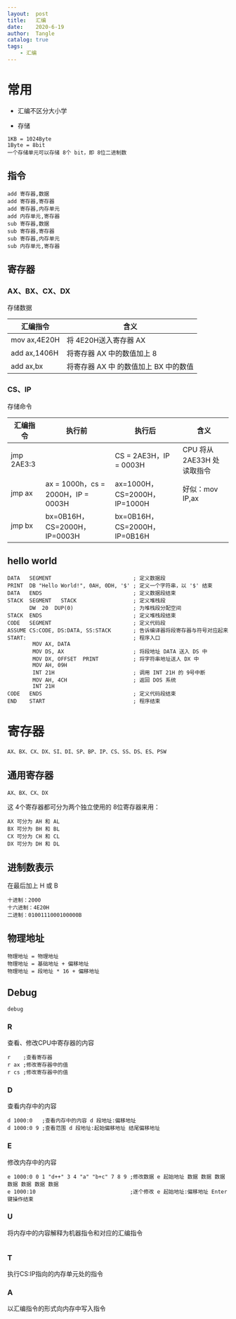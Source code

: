 ```yaml
---
layout:  post
title:   汇编
date:    2020-6-19
author:  Tangle
catalog: true
tags:
    - 汇编
---
```


# 常用

- 汇编不区分大小学

- 存储

```
1KB = 1024Byte
1Byte = 8bit
一个存储单元可以存储 8个 bit，即 8位二进制数
```

## 指令

```
add 寄存器,数据
add 寄存器,寄存器
add 寄存器,内存单元
add 内存单元,寄存器
sub 寄存器,数据
sub 寄存器,寄存器
sub 寄存器,内存单元
sub 内存单元,寄存器
```

## 寄存器

### AX、BX、CX、DX

存储数据

| 汇编指令     | 含义                                  |
| ------------ | ------------------------------------- |
| mov ax,4E20H | 将 4E20H送入寄存器 AX                 |
| add ax,1406H | 将寄存器 AX 中的数值加上 8            |
| add ax,bx    | 将寄存器 AX 中 的数值加上 BX 中的数值 |

### CS、IP

存储命令

| 汇编指令   | 执行前 | 执行后                 | 含义                       |
| ---------- | ------ | ---------------------- | -------------------------- |
| jmp 2AE3:3 |        | CS = 2AE3H，IP = 0003H | CPU 将从 2AE33H 处读取指令 |
| jmp ax     | ax = 1000h，cs = 2000H，IP = 0003H | ax=1000H，CS=2000H，IP=1000H | 好似：mov IP,ax |
| jmp bx | bx=0B16H，CS=2000H，IP=0003H | bx=0B16H，CS=2000H，IP=0B16H |                            |

## hello world

```
DATA   SEGMENT                          ; 定义数据段
PRINT  DB "Hello World!", 0AH, 0DH, '$' ; 定义一个字符串，以 '$' 结束
DATA   ENDS                             ; 定义数据段结束
STACK  SEGMENT   STACK                  ; 定义堆栈段 
       DW  20  DUP(0)                   ; 为堆栈段分配空间
STACK  ENDS                             ; 定义堆栈段结束
CODE   SEGMENT                          ; 定义代码段
ASSUME CS:CODE, DS:DATA, SS:STACK       ; 告诉编译器将段寄存器与符号对应起来
START:                                  ; 程序入口
        MOV AX, DATA                      
        MOV DS, AX                      ; 将段地址 DATA 送入 DS 中
        MOV DX, OFFSET  PRINT           ; 将字符串地址送人 DX 中
        MOV AH, 09H                       
        INT 21H                         ; 调用 INT 21H 的 9号中断
        MOV AH, 4CH                     ; 返回 DOS 系统
        INT 21H                           
CODE   ENDS                             ; 定义代码段结束
END    START                            ; 程序结束
```

# 寄存器

```
AX、BX、CX、DX、SI、DI、SP、BP、IP、CS、SS、DS、ES、PSW
```

## 通用寄存器

```
AX、BX、CX、DX
```

这 4个寄存器都可分为两个独立使用的 8位寄存器来用：

```
AX 可分为 AH 和 AL
BX 可分为 BH 和 BL
CX 可分为 CH 和 CL
DX 可分为 DH 和 DL
```

## 进制数表示

在最后加上 H 或 B

```
十进制：2000
十六进制：4E20H
二进制：0100111000100000B
```

## 物理地址

```
物理地址 = 物理地址
物理地址 = 基础地址 + 偏移地址
物理地址 = 段地址 * 16 + 偏移地址
```

## Debug

```shell
debug
```

### R

查看、修改CPU中寄存器的内容

```
r    ;查看寄存器
r ax ;修改寄存器中的值
r cs ;修改寄存器中的值
```

### D

查看内存中的内容

```
d 1000:0   ;查看内存中的内容 d 段地址:偏移地址
d 1000:0 9 ;查看范围 d 段地址:起始偏移地址 结尾偏移地址
```
### E

修改内存中的内容

```
e 1000:0 0 1 "d++" 3 4 "a" "b+c" 7 8 9 ;修改数据 e 起始地址 数据 数据 数据 数据 数据 数据 数据
e 1000:10                              ;逐个修改 e 起始地址:偏移地址 Enter 键操作结束
```

### U

将内存中的内容解释为机器指令和对应的汇编指令

```
```

### T

执行CS:IP指向的内存单元处的指令

### A

以汇编指令的形式向内存中写入指令
